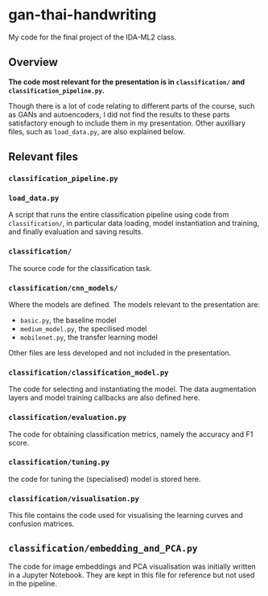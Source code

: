 # gan-thai-handwriting

My code for the final project of the IDA-ML2 class.

## Overview

**The code most relevant for the presentation is in `classification/` and `classification_pipeline.py`.**

Though there is a lot of code relating to different parts of the course, such as GANs and autoencoders, I did not find the results to these parts satisfactory enough to include them in my presentation. Other auxilliary files, such as `load_data.py`, are also explained below. 

## Relevant files
### `classification_pipeline.py`
### `load_data.py`

A script that runs the entire classification pipeline using code from `classification/`, in particular data loading, model instantiation and training, and finally evaluation and saving results.

### `classification/`
The source code for the classification task.

### `classification/cnn_models/`
Where the models are defined. The models relevant to the presentation are:
* `basic.py`, the baseline model
* `medium_model.py`, the specilised model
* `mobilenet.py`, the transfer learning model

Other files are less developed and not included in the presentation.

### `classification/classification_model.py`
The code for selecting and instantiating the model. The data augmentation layers and model training callbacks are also defined here.

### `classification/evaluation.py`
The code for obtaining classification metrics, namely the accuracy and F1 score.

### `classification/tuning.py`
the code for tuning the (specialised) model is stored here.

### `classification/visualisation.py`
This file contains the code used for visualising the learning curves and confusion matrices.

## `classification/embedding_and_PCA.py`
The code for image embeddings and PCA visualisation was initially written in a Jupyter Notebook. They are kept in this file for reference but not used in the pipeline.
